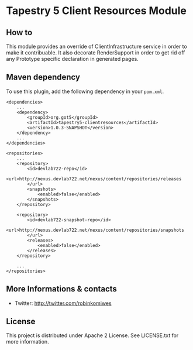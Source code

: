 # Tapestry 5 Client Resources Module

## How to

This module provides an override of ClientInfrastructure service in order to make it contribuable.
It also decorate RenderSupport in order to get rid off any Prototype specific declaration in generated pages.

## Maven dependency

To use this plugin, add the following dependency in your `pom.xml`.

	<dependencies>
		...
		<dependency>
			<groupId>org.got5</groupId>
			<artifactId>tapestry5-clientresources</artifactId>
			<version>1.0.3-SNAPSHOT</version>
		</dependency>
		...
	</dependencies>
	
	<repositories>
		...
		<repository>
			<id>devlab722-repo</id>
			<url>http://nexus.devlab722.net/nexus/content/repositories/releases
			</url>
			<snapshots>
				<enabled>false</enabled>
			</snapshots>
		</repository>

		<repository>
			<id>devlab722-snapshot-repo</id>
			<url>http://nexus.devlab722.net/nexus/content/repositories/snapshots
			</url>
			<releases>
				<enabled>false</enabled>
			</releases>
		</repository>
		
		...
	</repositories>

## More Informations & contacts

* Twitter: http://twitter.com/robinkomiwes


## License

This project is distributed under Apache 2 License. See LICENSE.txt for more information.
